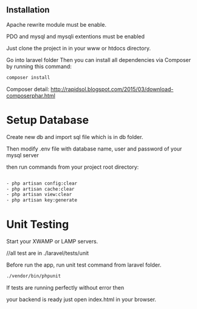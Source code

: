 
## Installation

Apache rewrite module must be enable.

PDO and mysql and mysqli extentions must be enabled

Just clone the project in in your www or htdocs directory.

Go into laravel folder
Then you can install all dependencies via Composer by running this command:
```bash
composer install

```
Composer detail:
http://rapidsol.blogspot.com/2015/03/download-composerphar.html


# Setup Database

Create new db and import sql file which is in db folder.

Then modify .env file with database name, user and password of your mysql server
 
then run commands from your project root directory:
```bash

- php artisan config:clear
- php artisan cache:clear 
- php artisan view:clear
- php artisan key:generate


```

# Unit Testing 
Start your XWAMP or LAMP servers.

//all test are in ./laravel/tests/unit

Before run the app, run unit test command from laravel folder. 

```bash
./vendor/bin/phpunit
```
If tests are running perfectly without error then 

your backend is ready just open index.html in your browser.
